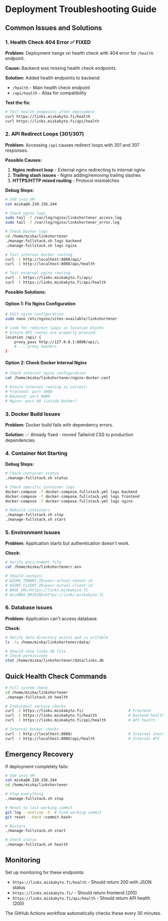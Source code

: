 # Deployment Troubleshooting Guide

## Common Issues and Solutions

### 1. Health Check 404 Error ✅ FIXED

**Problem:** Deployment hangs on health check with 404 error for `/health` endpoint.

**Cause:** Backend was missing health check endpoints.

**Solution:** Added health endpoints to backend:
- `/health` - Main health check endpoint
- `/api/health` - Alias for compatibility

**Test the fix:**
```bash
# Test health endpoints after deployment
curl https://links.miskakyto.fi/health
curl https://links.miskakyto.fi/api/health
```

### 2. API Redirect Loops (301/307)

**Problem:** Accessing `/api` causes redirect loops with 301 and 307 responses.

**Possible Causes:**
1. **Nginx redirect loop** - External nginx redirecting to internal nginx
2. **Trailing slash issues** - Nginx adding/removing trailing slashes
3. **HTTPS/HTTP mixed routing** - Protocol mismatches

**Debug Steps:**
```bash
# SSH into VM
ssh miska@4.210.156.244

# Check nginx logs
sudo tail -f /var/log/nginx/linkshortener_access.log
sudo tail -f /var/log/nginx/linkshortener_error.log

# Check Docker logs
cd /home/miska/linkshortener
./manage-fullstack.sh logs backend
./manage-fullstack.sh logs nginx

# Test internal Docker routing
curl -I http://localhost:8080/api/
curl -I http://localhost:8080/api/health

# Test external nginx routing  
curl -I https://links.miskakyto.fi/api/
curl -I https://links.miskakyto.fi/api/health
```

**Possible Solutions:**

#### Option 1: Fix Nginx Configuration
```bash
# Edit nginx configuration
sudo nano /etc/nginx/sites-available/linkshortener

# Look for redirect loops in location blocks
# Ensure API routes are properly proxied:
location /api/ {
    proxy_pass http://127.0.0.1:8080/api/;
    # ... proxy headers
}
```

#### Option 2: Check Docker Internal Nginx
```bash
# Check internal nginx configuration
cat /home/miska/linkshortener/nginx-docker.conf

# Ensure internal routing is correct:
# Frontend: port 3000
# Backend: port 8000
# Nginx: port 80 (inside Docker)
```

### 3. Docker Build Issues

**Problem:** Docker build fails with dependency errors.

**Solution:** ✅ Already fixed - moved Tailwind CSS to production dependencies.

### 4. Container Not Starting

**Debug Steps:**
```bash
# Check container status
./manage-fullstack.sh status

# Check specific container logs
docker-compose -f docker-compose.fullstack.yml logs backend
docker-compose -f docker-compose.fullstack.yml logs frontend
docker-compose -f docker-compose.fullstack.yml logs nginx

# Rebuild containers
./manage-fullstack.sh stop
./manage-fullstack.sh start
```

### 5. Environment Issues

**Problem:** Application starts but authentication doesn't work.

**Check:**
```bash
# Verify environment file
cat /home/miska/linkshortener/.env

# Should contain:
# AZURE_TENANT_ID=your-actual-tenant-id
# AZURE_CLIENT_ID=your-actual-client-id
# BASE_URL=https://links.miskakyto.fi
# ALLOWED_ORIGINS=https://links.miskakyto.fi
```

### 6. Database Issues

**Problem:** Application can't access database.

**Check:**
```bash
# Verify data directory exists and is writable
ls -la /home/miska/linkshortener/data/

# Should show links.db file
# Check permissions
stat /home/miska/linkshortener/data/links.db
```

## Quick Health Check Commands

```bash
# Full system check
cd /home/miska/linkshortener
./manage-fullstack.sh health

# Individual service checks
curl -I https://links.miskakyto.fi/                    # Frontend
curl -I https://links.miskakyto.fi/health              # Backend health
curl -I https://links.miskakyto.fi/api/health          # API health

# Internal Docker checks
curl -I http://localhost:8080/                         # Internal stack
curl -I http://localhost:8080/api/health               # Internal API
```

## Emergency Recovery

If deployment completely fails:

```bash
# SSH into VM
ssh miska@4.210.156.244
cd /home/miska/linkshortener

# Stop everything
./manage-fullstack.sh stop

# Reset to last working commit
git log --oneline -5  # Find working commit
git reset --hard <commit-hash>

# Restart
./manage-fullstack.sh start

# Check status
./manage-fullstack.sh health
```

## Monitoring

Set up monitoring for these endpoints:
- `https://links.miskakyto.fi/health` - Should return 200 with JSON status
- `https://links.miskakyto.fi/` - Should return frontend (200)
- `https://links.miskakyto.fi/api/health` - Should return API health (200)

The GitHub Actions workflow automatically checks these every 30 minutes.
